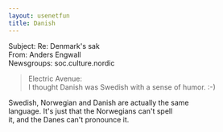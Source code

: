 ```yaml
---   
layout: usenetfun   
title: Danish   
---   
```

   
   
 Subject: Re: Denmark's sak   
From: Anders Engwall   
Newsgroups: soc.culture.nordic   
>Electric Avenue:   
> I thought Danish was Swedish with a sense of humor. :-)   
   
   
Swedish, Norwegian and Danish are actually the same   
language. It's just that the Norwegians can't spell   
it, and the Danes can't pronounce it.   
   
   
   
